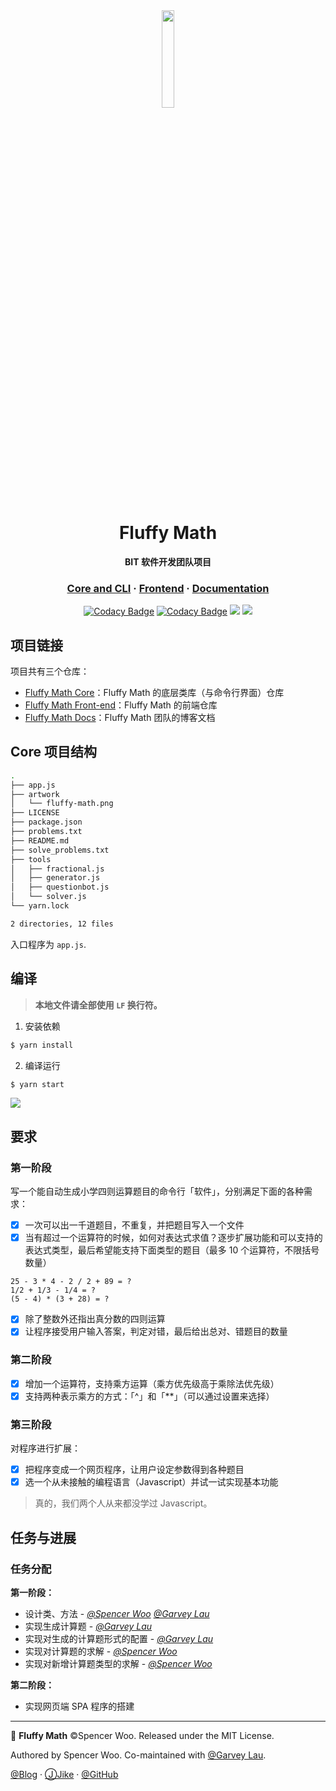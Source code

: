 <div align="center">

<img src="artwork/fluffy-math.png" width="20%"/>

<h1>Fluffy Math</h1>

<p><strong>BIT 软件开发团队项目</strong></p>

<h3>
<a href="https://github.com/spencerwooo/fluffy-math">Core and CLI</a>
<span> · </span>
<a href="https://github.com/spencerwooo/fluffy-math-spa">Frontend</a>
<span> · </span>
<a href="https://spencerwoo.com/fluffy-math-docs/">Documentation</a>
</h3>

[![Codacy Badge](https://img.shields.io/codacy/grade/ebf8f648a65a4e3a86f93b50d7fd6dce.svg?logo=codacy&logoColor=%23fff&style=for-the-badge)](https://www.codacy.com/app/spencerwooo/fluffy-math?utm_source=github.com&amp;utm_medium=referral&amp;utm_content=spencerwooo/fluffy-math&amp;utm_campaign=Badge_Grade)
[![Codacy Badge](https://img.shields.io/codacy/coverage/ebf8f648a65a4e3a86f93b50d7fd6dce.svg?style=for-the-badge)](https://www.codacy.com/app/spencerwooo/fluffy-math?utm_source=github.com&utm_medium=referral&utm_content=spencerwooo/fluffy-math&utm_campaign=Badge_Coverage)
[![](https://img.shields.io/badge/codestyle-standard-2176ff.svg?style=for-the-badge&logo=eslint&logoColor=fff)](https://standardjs.com/)
[![](https://img.shields.io/github/license/spencerwooo/fluffy-math.svg?style=for-the-badge)](https://github.com/spencerwooo/fluffy-math/blob/master/LICENSE)

</div>

## 项目链接

项目共有三个仓库：

- [Fluffy Math Core](https://github.com/spencerwooo/fluffy-math)：Fluffy Math 的底层类库（与命令行界面）仓库
- [Fluffy Math Front-end](https://github.com/spencerwooo/fluffy-math-spa)：Fluffy Math 的前端仓库
- [Fluffy Math Docs](https://github.com/spencerwooo/fluffy-math-docs)：Fluffy Math 团队的博客文档

## Core 项目结构

```bash
.
├── app.js
├── artwork
│   └── fluffy-math.png
├── LICENSE
├── package.json
├── problems.txt
├── README.md
├── solve_problems.txt
├── tools
│   ├── fractional.js
│   ├── generator.js
│   ├── questionbot.js
│   └── solver.js
└── yarn.lock

2 directories, 12 files
```

入口程序为 `app.js`.

## 编译

> **本地文件请全部使用 `LF` 换行符。**

1. 安装依赖

```bash
$ yarn install
```

2. 编译运行

```bash
$ yarn start
```

![](https://i.loli.net/2019/01/17/5c40356ef38c5.png)

## 要求

### 第一阶段

写一个能自动生成小学四则运算题目的命令行「软件」，分别满足下面的各种需求：

- [x] 一次可以出一千道题目，不重复，并把题目写入一个文件
- [x] 当有超过一个运算符的时候，如何对表达式求值？逐步扩展功能和可以支持的表达式类型，最后希望能支持下面类型的题目（最多 10 个运算符，不限括号数量）

```
25 - 3 * 4 - 2 / 2 + 89 = ?
1/2 + 1/3 - 1/4 = ?
(5 - 4) * (3 + 28) = ?
```

- [x] 除了整数外还指出真分数的四则运算
- [x] 让程序接受用户输入答案，判定对错，最后给出总对、错题目的数量

### 第二阶段

- [x] 增加一个运算符，支持乘方运算（乘方优先级高于乘除法优先级）
- [x] 支持两种表示乘方的方式：「^」和「\*\*」（可以通过设置来选择）

### 第三阶段

对程序进行扩展：

- [x] 把程序变成一个网页程序，让用户设定参数得到各种题目
- [x] 选一个从未接触的编程语言（Javascript）并试一试实现基本功能

> 真的，我们两个人从来都没学过 Javascript。

## 任务与进展

### 任务分配

**第一阶段：**

- 设计类、方法 - *[@Spencer Woo](https://github.com/spencerwooo)* *[@Garvey Lau](https://github.com/Garvey98)*
- 实现生成计算题 - *[@Garvey Lau](https://github.com/Garvey98)*
- 实现对生成的计算题形式的配置 - *[@Garvey Lau](https://github.com/Garvey98)*
- 实现对计算题的求解 - *[@Spencer Woo](https://github.com/spencerwooo)*
- 实现对新增计算题类型的求解 - *[@Spencer Woo](https://github.com/spencerwooo)*

**第二阶段：**

- 实现网页端 SPA 程序的搭建
---

🔢 **Fluffy Math** ©Spencer Woo. Released under the MIT License.

Authored by Spencer Woo. Co-maintained with [@Garvey Lau](https://github.com/Garvey98).

[@Blog](https://spencerwoo.com/) · [ⒿJike](https://web.okjike.com/user/4DDA0425-FB41-4188-89E4-952CA15E3C5E/post) · [@GitHub](https://github.com/spencerwooo)
